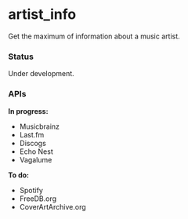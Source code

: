 artist_info
==========

Get the maximum of information about a music artist.

### Status

Under development.

### APIs

**In progress:**
- Musicbrainz
- Last.fm
- Discogs
- Echo Nest
- Vagalume

**To do:**
- Spotify
- FreeDB.org
- CoverArtArchive.org
